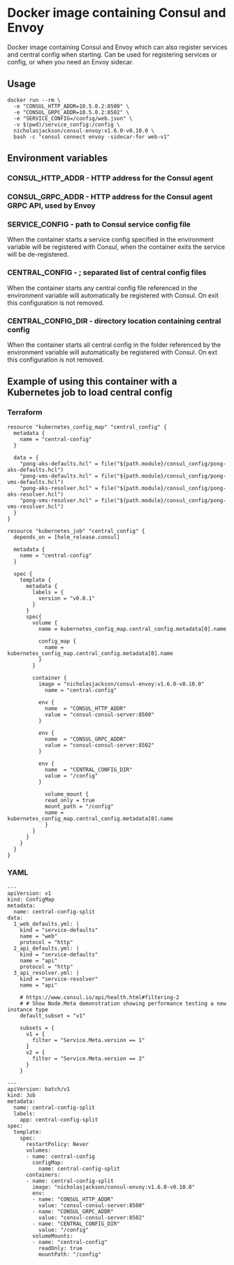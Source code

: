# Docker image containing Consul and Envoy

Docker image containing Consul and Envoy which can also register services and central config when starting.
Can be used for registering services or config, or when you need an Envoy sidecar.

## Usage
```
docker run --rm \
  -e "CONSUL_HTTP_ADDR=10.5.0.2:8500" \
  -e "CONSUL_GRPC_ADDR=10.5.0.2:8502" \
  -e "SERVICE_CONFIG=/config/web.json" \
  -v $(pwd)/service_config:/config \
  nicholasjackson/consul-envoy:v1.6.0-v0.10.0 \
  bash -c "consul connect envoy -sidecar-for web-v1"
```

## Environment variables

### CONSUL_HTTP_ADDR - HTTP address for the Consul agent

### CONSUL_GRPC_ADDR - HTTP address for the Consul agent GRPC API, used by Envoy

### SERVICE_CONFIG - path to Consul service config file
When the container starts a service config specified in the environment variable will be registered with Consul, when the container
exits the service will be de-registered.

### CENTRAL_CONFIG - ; separated list of central config files
When the container starts any central config file referenced in the environment variable will automatically be registered
with Consul. On exit this configuration is not removed.

### CENTRAL_CONFIG_DIR - directory location containing central config
When the container starts all central config in the folder referenced by the environment variable will automatically be 
registered with Consul. On ext this configuration is not removed.

## Example of using this container with a Kubernetes job to load central config

### Terraform
```
resource "kubernetes_config_map" "central_config" {
  metadata {
    name = "central-config"
  }

  data = {
    "pong-aks-defaults.hcl" = file("${path.module}/consul_config/pong-aks-defaults.hcl")
    "pong-vms-defaults.hcl" = file("${path.module}/consul_config/pong-vms-defaults.hcl")
    "pong-aks-resolver.hcl" = file("${path.module}/consul_config/pong-aks-resolver.hcl")
    "pong-vms-resolver.hcl" = file("${path.module}/consul_config/pong-vms-resolver.hcl")
  }
}

resource "kubernetes_job" "central_config" {
  depends_on = [helm_release.consul]

  metadata {
    name = "central-config"
  }

  spec {
    template {
      metadata {
        labels = {
          version = "v0.0.1"
        }
      }
      spec{
        volume {
          name = kubernetes_config_map.central_config.metadata[0].name
        
          config_map {
            name = kubernetes_config_map.central_config.metadata[0].name
          }
        }

        container {
          image = "nicholasjackson/consul-envoy:v1.6.0-v0.10.0"
      		name = "central-config"

          env {
            name  = "CONSUL_HTTP_ADDR"
            value = "consul-consul-server:8500"
          }

          env {
            name  = "CONSUL_GRPC_ADDR"
            value = "consul-consul-server:8502"
          }

          env {
            name  = "CENTRAL_CONFIG_DIR"
            value = "/config"
          }
          
      		volume_mount {
          	read_only = true  
            mount_path = "/config"
            name = kubernetes_config_map.central_config.metadata[0].name
      		}
        }
      }
    }
  }
}
```

### YAML

```
---
apiVersion: v1
kind: ConfigMap
metadata:
  name: central-config-split
data:
  1_web_defaults.yml: |
    kind = "service-defaults"
    name = "web"
    protocol = "http"
  2_api_defaults.yml: |
    kind = "service-defaults"
    name = "api"
    protocol = "http"
  3_api_resolver.yml: |
    kind = "service-resolver"
    name = "api"

    # https://www.consul.io/api/health.html#filtering-2
    # # Show Node.Meta demonstration showing performance testing a new instance type
    default_subset = "v1"

    subsets = {
      v1 = {
        filter = "Service.Meta.version == 1"
      }
      v2 = {
        filter = "Service.Meta.version == 2"
      }
    }

---
apiVersion: batch/v1
kind: Job
metadata:
  name: central-config-split
  labels:
    app: central-config-split
spec:
  template:
    spec:
      restartPolicy: Never
      volumes:
      - name: central-config
        configMap:
          name: central-config-split
      containers:
      - name: central-config-split
        image: "nicholasjackson/consul-envoy:v1.6.0-v0.10.0"
        env:
        - name: "CONSUL_HTTP_ADDR"
          value: "consul-consul-server:8500"
        - name: "CONSUL_GRPC_ADDR"
          value: "consul-consul-server:8502"
        - name: "CENTRAL_CONFIG_DIR"
          value: "/config"
        volumeMounts:
        - name: "central-config"
          readOnly: true
          mountPath: "/config"
```
